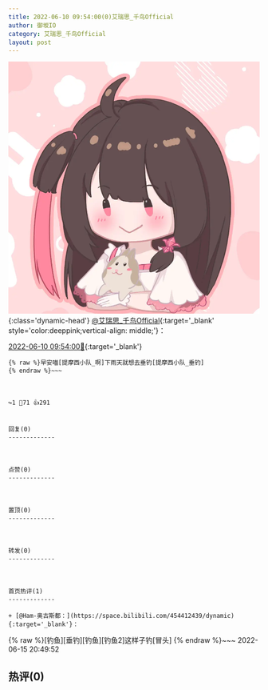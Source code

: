 ```yaml
---
title: 2022-06-10 09:54:00(0)艾瑞思_千鸟Official
author: 御坂IO
category: 艾瑞思_千鸟Official
layout: post
---
```


![img](/images/7e08840c56f251de28bdf766b647bd5fe9a5d50a.jpg){:class='dynamic-head'}
[@艾瑞思_千鸟Official](https://space.bilibili.com/1090010845/dynamic){:target='_blank' style='color:deeppink;vertical-align: middle;'}：

[2022-06-10 09:54:00🔗](https://t.bilibili.com/669961812425310228){:target='_blank'}

~~~
{% raw %}早安喵[提摩西小队_啊]下雨天就想去垂钓[提摩西小队_垂钓]
{% endraw %}~~~



↪️1 💬71 👍291


回复(0)
-------------



点赞(0)
-------------



置顶(0)
-------------



转发(0)
-------------



首页热评(1)
-------------

+ [@Ham-奥古斯都：](https://space.bilibili.com/454412439/dynamic){:target='_blank'}：
~~~
{% raw %}[钓鱼][垂钓][钓鱼][钓鱼2]这样子钓[冒头]
{% endraw %}~~~
2022-06-15 20:49:52


热评(0)
-------------



